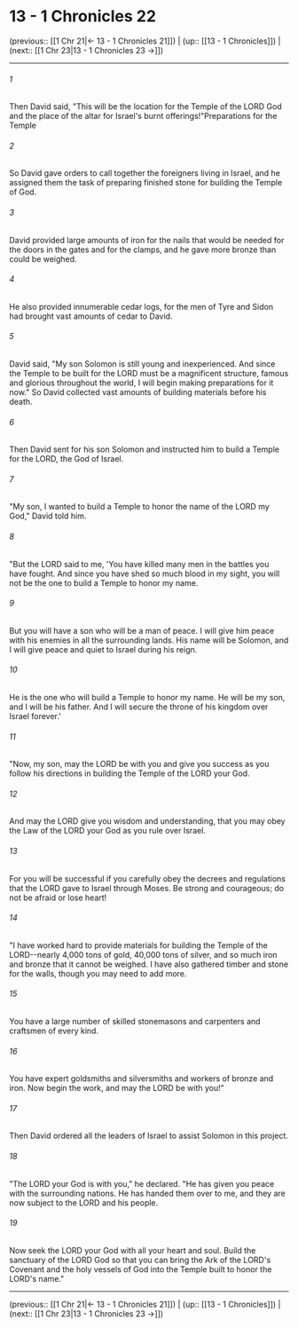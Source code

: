 # 13 - 1 Chronicles 22

(previous:: [[1 Chr 21|← 13 - 1 Chronicles 21]]) | (up:: [[13 - 1 Chronicles]]) | (next:: [[1 Chr 23|13 - 1 Chronicles 23 →]])

***


###### 1 
Then David said, "This will be the location for the Temple of the LORD God and the place of the altar for Israel's burnt offerings!"Preparations for the Temple 

###### 2 
So David gave orders to call together the foreigners living in Israel, and he assigned them the task of preparing finished stone for building the Temple of God. 

###### 3 
David provided large amounts of iron for the nails that would be needed for the doors in the gates and for the clamps, and he gave more bronze than could be weighed. 

###### 4 
He also provided innumerable cedar logs, for the men of Tyre and Sidon had brought vast amounts of cedar to David. 

###### 5 
David said, "My son Solomon is still young and inexperienced. And since the Temple to be built for the LORD must be a magnificent structure, famous and glorious throughout the world, I will begin making preparations for it now." So David collected vast amounts of building materials before his death. 

###### 6 
Then David sent for his son Solomon and instructed him to build a Temple for the LORD, the God of Israel. 

###### 7 
"My son, I wanted to build a Temple to honor the name of the LORD my God," David told him. 

###### 8 
"But the LORD said to me, 'You have killed many men in the battles you have fought. And since you have shed so much blood in my sight, you will not be the one to build a Temple to honor my name. 

###### 9 
But you will have a son who will be a man of peace. I will give him peace with his enemies in all the surrounding lands. His name will be Solomon, and I will give peace and quiet to Israel during his reign. 

###### 10 
He is the one who will build a Temple to honor my name. He will be my son, and I will be his father. And I will secure the throne of his kingdom over Israel forever.' 

###### 11 
"Now, my son, may the LORD be with you and give you success as you follow his directions in building the Temple of the LORD your God. 

###### 12 
And may the LORD give you wisdom and understanding, that you may obey the Law of the LORD your God as you rule over Israel. 

###### 13 
For you will be successful if you carefully obey the decrees and regulations that the LORD gave to Israel through Moses. Be strong and courageous; do not be afraid or lose heart! 

###### 14 
"I have worked hard to provide materials for building the Temple of the LORD--nearly 4,000 tons of gold, 40,000 tons of silver, and so much iron and bronze that it cannot be weighed. I have also gathered timber and stone for the walls, though you may need to add more. 

###### 15 
You have a large number of skilled stonemasons and carpenters and craftsmen of every kind. 

###### 16 
You have expert goldsmiths and silversmiths and workers of bronze and iron. Now begin the work, and may the LORD be with you!" 

###### 17 
Then David ordered all the leaders of Israel to assist Solomon in this project. 

###### 18 
"The LORD your God is with you," he declared. "He has given you peace with the surrounding nations. He has handed them over to me, and they are now subject to the LORD and his people. 

###### 19 
Now seek the LORD your God with all your heart and soul. Build the sanctuary of the LORD God so that you can bring the Ark of the LORD's Covenant and the holy vessels of God into the Temple built to honor the LORD's name."

***

(previous:: [[1 Chr 21|← 13 - 1 Chronicles 21]]) | (up:: [[13 - 1 Chronicles]]) | (next:: [[1 Chr 23|13 - 1 Chronicles 23 →]])
